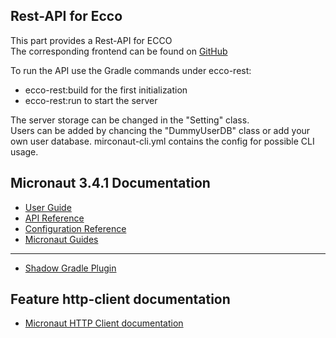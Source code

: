 ## Rest-API for Ecco

This part provides a Rest-API for ECCO  
The corresponding frontend can be found on [GitHub](https://github.com/MatthiasPreuner/ecco-client.git)

To run the API use the Gradle commands under ecco-rest:
- ecco-rest:build for the first initialization 
- ecco-rest:run to start the server

The server storage can be changed in the "Setting" class.  
Users can be added by chancing the "DummyUserDB" class or add your own user database.
mirconaut-cli.yml contains the config for possible CLI usage.

## Micronaut 3.4.1 Documentation

- [User Guide](https://docs.micronaut.io/3.4.1/guide/index.html)
- [API Reference](https://docs.micronaut.io/3.4.1/api/index.html)
- [Configuration Reference](https://docs.micronaut.io/3.4.1/guide/configurationreference.html)
- [Micronaut Guides](https://guides.micronaut.io/index.html)
---

- [Shadow Gradle Plugin](https://plugins.gradle.org/plugin/com.github.johnrengelman.shadow)
## Feature http-client documentation

- [Micronaut HTTP Client documentation](https://docs.micronaut.io/latest/guide/index.html#httpClient)


